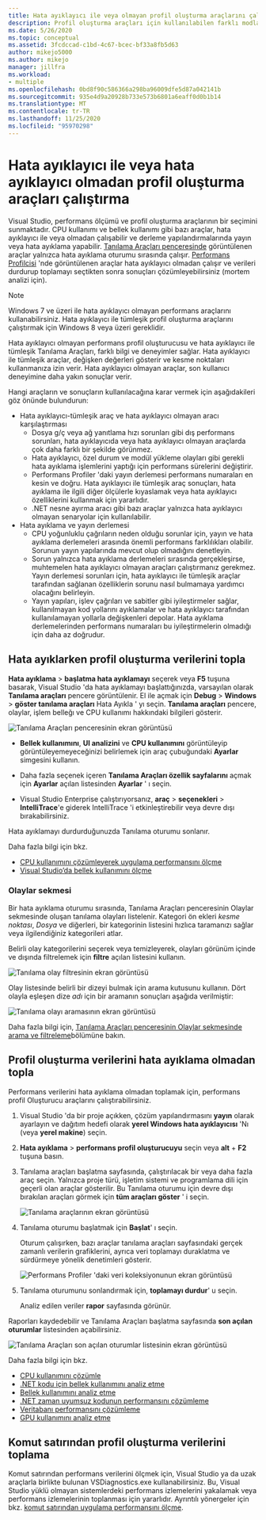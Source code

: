 ```yaml
---
title: Hata ayıklayıcı ile veya olmayan profil oluşturma araçlarını çalıştırın | Microsoft Docs
description: Profil oluşturma araçları için kullanılabilen farklı modlar arasındaki farklılıklar hakkında bilgi edinin
ms.date: 5/26/2020
ms.topic: conceptual
ms.assetid: 3fcdccad-c1bd-4c67-bcec-bf33a8fb5d63
author: mikejo5000
ms.author: mikejo
manager: jillfra
ms.workload:
- multiple
ms.openlocfilehash: 0bd8f90c586366a298ba96009dfe5d87a042141b
ms.sourcegitcommit: 935e4d9a20928b733e573b6801a6eaff0d0b1b14
ms.translationtype: MT
ms.contentlocale: tr-TR
ms.lasthandoff: 11/25/2020
ms.locfileid: "95970298"
---
```

# <a name="run-profiling-tools-with-or-without-the-debugger"></a>Hata ayıklayıcı ile veya hata ayıklayıcı olmadan profil oluşturma araçları çalıştırma

Visual Studio, performans ölçümü ve profil oluşturma araçlarının bir seçimini sunmaktadır. CPU kullanımı ve bellek kullanımı gibi bazı araçlar, hata ayıklayıcı ile veya olmadan çalışabilir ve derleme yapılandırmalarında yayın veya hata ayıklama yapabilir. [Tanılama Araçları penceresinde](../profiling/profiling-feature-tour.md#measure-performance-while-debugging) görüntülenen araçlar yalnızca hata ayıklama oturumu sırasında çalışır. [Performans Profilcisi](../profiling/profiling-feature-tour.md#post_mortem) 'nde görüntülenen araçlar hata ayıklayıcı olmadan çalışır ve verileri durdurup toplamayı seçtikten sonra sonuçları çözümleyebilirsiniz (mortem analizi için).

>[!NOTE]
>Windows 7 ve üzeri ile hata ayıklayıcı olmayan performans araçlarını kullanabilirsiniz. Hata ayıklayıcı ile tümleşik profil oluşturma araçlarını çalıştırmak için Windows 8 veya üzeri gereklidir.

Hata ayıklayıcı olmayan performans profil oluşturucusu ve hata ayıklayıcı ile tümleşik Tanılama Araçları, farklı bilgi ve deneyimler sağlar. Hata ayıklayıcı ile tümleşik araçlar, değişken değerleri gösterir ve kesme noktaları kullanmanıza izin verir. Hata ayıklayıcı olmayan araçlar, son kullanıcı deneyimine daha yakın sonuçlar verir.

Hangi araçların ve sonuçların kullanılacağına karar vermek için aşağıdakileri göz önünde bulundurun:

- Hata ayıklayıcı-tümleşik araç ve hata ayıklayıcı olmayan aracı karşılaştırması
  - Dosya g/ç veya ağ yanıtlama hızı sorunları gibi dış performans sorunları, hata ayıklayıcıda veya hata ayıklayıcı olmayan araçlarda çok daha farklı bir şekilde görünmez.
  - Hata ayıklayıcı, özel durum ve modül yükleme olayları gibi gerekli hata ayıklama işlemlerini yaptığı için performans sürelerini değiştirir.
  - Performans Profiler 'daki yayın derlemesi performans numaraları en kesin ve doğru. Hata ayıklayıcı ile tümleşik araç sonuçları, hata ayıklama ile ilgili diğer ölçülerle kıyaslamak veya hata ayıklayıcı özelliklerini kullanmak için yararlıdır.
  - .NET nesne ayırma aracı gibi bazı araçlar yalnızca hata ayıklayıcı olmayan senaryolar için kullanılabilir.
- Hata ayıklama ve yayın derlemesi
  - CPU yoğunluklu çağrıların neden olduğu sorunlar için, yayın ve hata ayıklama derlemeleri arasında önemli performans farklılıkları olabilir. Sorunun yayın yapılarında mevcut olup olmadığını denetleyin.
  - Sorun yalnızca hata ayıklama derlemeleri sırasında gerçekleşirse, muhtemelen hata ayıklayıcı olmayan araçları çalıştırmanız gerekmez. Yayın derlemesi sorunları için, hata ayıklayıcı ile tümleşik araçlar tarafından sağlanan özelliklerin sorunu nasıl bulmamaya yardımcı olacağını belirleyin.
  - Yayın yapıları, işlev çağrıları ve sabitler gibi iyileştirmeler sağlar, kullanılmayan kod yollarını ayıklamalar ve hata ayıklayıcı tarafından kullanılamayan yollarla değişkenleri depolar. Hata ayıklama derlemelerinden performans numaraları bu iyileştirmelerin olmadığı için daha az doğrudur.

## <a name="collect-profiling-data-while-debugging"></a><a name="BKMK_Quick_start__Collect_diagnostic_data"></a> Hata ayıklarken profil oluşturma verilerini topla

**Hata ayıklama**  >  **başlatma hata ayıklamayı** seçerek veya **F5** tuşuna basarak, Visual Studio 'da hata ayıklamayı başlattığınızda, varsayılan olarak **Tanılama araçları** pencere görüntülenir. El ile açmak için **Debug**  >  **Windows**  >  **göster tanılama araçları** Hata Ayıkla ' yı seçin. **Tanılama araçları** pencere, olaylar, işlem belleğı ve CPU kullanımı hakkındaki bilgileri gösterir.

![Tanılama Araçları penceresinin ekran görüntüsü](../profiling/media/diagnostictoolswindow.png " Tanılama Araçları Penceresi")

- **Bellek kullanımını**, **UI analizini** ve **CPU kullanımını** görüntüleyip görüntüleyemeyeceğinizi belirlemek için araç çubuğundaki **Ayarlar** simgesini kullanın.

- Daha fazla seçenek içeren **Tanılama Araçları özellik sayfalarını** açmak için **Ayarlar** açılan listesinden **Ayarlar** ' ı seçin.

- Visual Studio Enterprise çalıştırıyorsanız, **araç**  >  **seçenekleri**  >  **IntelliTrace**'e giderek IntelliTrace 'i etkinleştirebilir veya devre dışı bırakabilirsiniz.

Hata ayıklamayı durdurduğunuzda Tanılama oturumu sonlanır.

Daha fazla bilgi için bkz.

- [CPU kullanımını çözümleyerek uygulama performansını ölçme](../profiling/beginners-guide-to-performance-profiling.md)
- [Visual Studio’da bellek kullanımını ölçme](../profiling/memory-usage.md)

### <a name="the-events-tab"></a>Olaylar sekmesi

Bir hata ayıklama oturumu sırasında, Tanılama Araçları penceresinin Olaylar sekmesinde oluşan tanılama olayları listelenir. Kategori ön ekleri *kesme noktası*, *Dosya* ve diğerleri, bir kategorinin listesini hızlıca taramanızı sağlar veya ilgilendiğiniz kategorileri atlar.

Belirli olay kategorilerini seçerek veya temizleyerek, olayları görünüm içinde ve dışında filtrelemek için **filtre** açılan listesini kullanın.

![Tanılama olay filtresinin ekran görüntüsü](../profiling/media/diagnosticeventfilter.png "Tanılama olay filtresi")

Olay listesinde belirli bir dizeyi bulmak için arama kutusunu kullanın. Dört olayla eşleşen dize *adı* için bir aramanın sonuçları aşağıda verilmiştir:

![Tanılama olayı aramasının ekran görüntüsü](../profiling/media/diagnosticseventsearch.png "Tanılama olayı arama")

Daha fazla bilgi için, [Tanılama Araçları penceresinin Olaylar sekmesinde arama ve filtreleme](https://devblogs.microsoft.com/devops/searching-and-filtering-the-events-tab-of-the-diagnostic-tools-window/)bölümüne bakın.

## <a name="collect-profiling-data-without-debugging"></a>Profil oluşturma verilerini hata ayıklama olmadan topla

Performans verilerini hata ayıklama olmadan toplamak için, performans profil Oluşturucu araçlarını çalıştırabilirsiniz.

1. Visual Studio 'da bir proje açıkken, çözüm yapılandırmasını **yayın** olarak ayarlayın ve dağıtım hedefi olarak **yerel Windows hata ayıklayıcısı** 'Nı (veya **yerel makine**) seçin.

1. **Hata ayıklama**  >  **performans profil oluşturucuyu** seçin veya **alt** + **F2** tuşuna basın.

1. Tanılama araçları başlatma sayfasında, çalıştırılacak bir veya daha fazla araç seçin. Yalnızca proje türü, işletim sistemi ve programlama dili için geçerli olan araçlar gösterilir. Bu Tanılama oturumu için devre dışı bırakılan araçları görmek için **tüm araçları göster** ' i seçin.

   ![Tanılama araçlarının ekran görüntüsü](../profiling/media/diaghubsummarypage.png "DIAG_SelectTool")

1. Tanılama oturumu başlatmak için **Başlat**' ı seçin.

   Oturum çalışırken, bazı araçlar tanılama araçları sayfasındaki gerçek zamanlı verilerin grafiklerini, ayrıca veri toplamayı duraklatma ve sürdürmeye yönelik denetimleri gösterir.

    ![Performans Profiler 'daki veri koleksiyonunun ekran görüntüsü](../profiling/media/diaghubcollectdata.png "Merkez verileri topla")

1. Tanılama oturumunu sonlandırmak için, **toplamayı durdur**' u seçin.

   Analiz edilen veriler **rapor** sayfasında görünür.

Raporları kaydedebilir ve Tanılama Araçları başlatma sayfasında **son açılan oturumlar** listesinden açabilirsiniz.

![Tanılama Araçları son açılan oturumlar listesinin ekran görüntüsü](../profiling/media/diaghubopenexistingdiagsession.png "PDHUB_OpenExistingDiagSession")

Daha fazla bilgi için bkz.

- [CPU kullanımını çözümle](../profiling/cpu-usage.md)
- [.NET kodu için bellek kullanımını analiz etme](../profiling/dotnet-alloc-tool.md)
- [Bellek kullanımını analiz etme](../profiling/memory-usage-without-debugging2.md)
- [.NET zaman uyumsuz kodunun performansını çözümleme](../profiling/analyze-async.md)
- [Veritabanı performansını çözümleme](../profiling/analyze-database.md)
- [GPU kullanımını analiz etme](../profiling/gpu-usage.md)

## <a name="collect-profiling-data-from-the-command-line"></a>Komut satırından profil oluşturma verilerini toplama

Komut satırından performans verilerini ölçmek için, Visual Studio ya da uzak araçlarla birlikte bulunan VSDiagnostics.exe kullanabilirsiniz. Bu, Visual Studio yüklü olmayan sistemlerdeki performans izlemelerini yakalamak veya performans izlemelerinin toplanması için yararlıdır. Ayrıntılı yönergeler için bkz. [komut satırından uygulama performansını ölçme](../profiling/profile-apps-from-command-line.md).